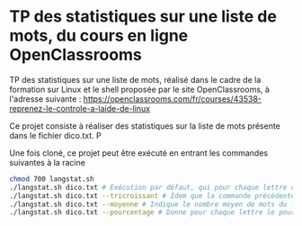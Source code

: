 # TP des statistiques sur une liste de mots, du cours en ligne OpenClassrooms

TP des statistiques sur une liste de mots, réalisé dans le cadre de la formation
sur Linux et le shell proposée par le site OpenClassrooms, à l'adresse suivante :
https://openclassrooms.com/fr/courses/43538-reprenez-le-controle-a-laide-de-linux

Ce projet consiste à réaliser des statistiques sur la liste de mots présente dans
le fichier dico.txt. P

Une fois cloné, ce projet peut être exécuté en entrant les commandes suivantes à la racine
```bash
chmod 700 langstat.sh
./langstat.sh dico.txt # Exécution par défaut, qui pour chaque lettre donne le nombre de mots la contenant, par ordre décroissant du nombre de mots
./langstat.sh dico.txt --tricroissant # Idem que la commande précédente, mais retourne les résultat par ordre croissant du nombre de mots
./langstat.sh dico.txt --moyenne # Indique le nombre moyen de mots du fichier dans lequel apparaît chaque lettre.
./langstat.sh dico.txt --pourcentage # Donne pour chaque lettre le pourcentage des mots du dictionnaire dans lequel elle apparaît
```
